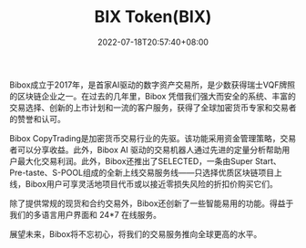 ﻿---
weight: 
title: "BIX Token(BIX)"
description: "Bibox成立于2017年，是首家AI驱动的数字资产交易所，是少数获得瑞士VQF牌照的区块链企业之一。在过去的几年里，Bibox 凭借我们强大而安全的系统、丰富的交易选择、创新的上市计划和一流的客户服务，获得了全球加密货币专家和交易者的赞誉和认可。"
date: 2022-07-18T20:57:40+08:00
lastmod: 2022-07-18T14:57:40+08:00
draft: false
authors: ["Cindy"]
featuredImage: "bix-tokenbix.webp"
link: "https://www.bibox.com/en"
tags: ["数字代币","BIX Token(BIX)"]
categories: ["navigation"]
navigation: ["数字代币"]
lightgallery: true
toc: true
pinned: false
recommend: false
recommend1: false
---

Bibox成立于2017年，是首家AI驱动的数字资产交易所，是少数获得瑞士VQF牌照的区块链企业之一。在过去的几年里，Bibox 凭借我们强大而安全的系统、丰富的交易选择、创新的上市计划和一流的客户服务，获得了全球加密货币专家和交易者的赞誉和认可。

Bibox Copy﻿Trading是加密货币交易行业的先驱。该功能采用资金管理策略，交易者可以分享收益。此外，Bibox AI 驱动的交易机器人通过先进的定量分析帮助用户最大化交易利润。此外，Bibox还推出了﻿SELECTED，一条由Super Start、Pre-taste、S-POOL组成的全新上线交易服务线——﻿只选择优质区块链项目上线，Bibox用户可享灵活地项目代币或以接近零损失风险的折扣价购买它们。

除了提供常规的现货和合约交易外，Bibox还创新了一些智能易用的功能。得益于我们的多语言用户界面和 24*7 在线服务。﻿

展望未来，Bibox将不忘初心，将我们的交易服务推向全球更高的水平。